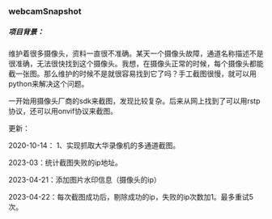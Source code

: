 ### webcamSnapshot



##### 项目背景：

维护着很多摄像头，资料一直很不准确。某天一个摄像头故障，通道名称描述不是很准确，无法很快找到这个摄像头。我想，在摄像头正常的时候，每个摄像头都能截一张图。那么维护的时候不是就很容易找到它了吗？手工截图很慢，就可以用python来解决这个问题。

一开始用摄像头厂商的sdk来截图，发现比较复杂。后来从网上找到了可以用rstp协议，还可以用onvif协议来截图。 

更新：

2020-10-14： 1、实现抓取大华录像机的多通道截图。

2023-03：统计截图失败的ip地址。

2023-04-21：添加图片水印信息（摄像头的ip）

2023-04-22：每次截图成功后，剔除成功的ip，失败的ip次数加1。最多重试5次。